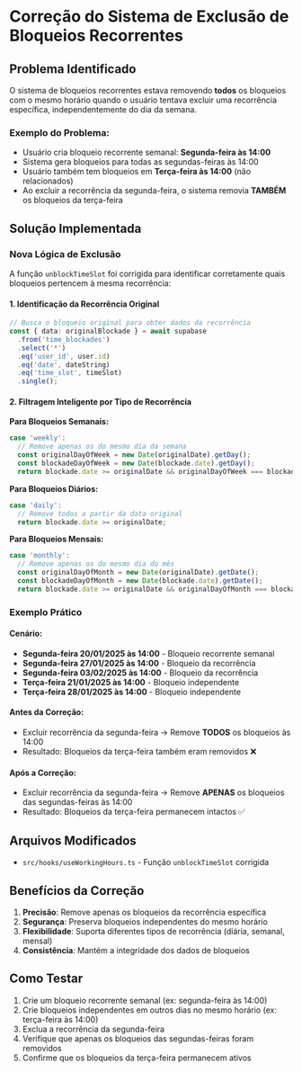 # Correção do Sistema de Exclusão de Bloqueios Recorrentes

## Problema Identificado

O sistema de bloqueios recorrentes estava removendo **todos** os bloqueios com o mesmo horário quando o usuário tentava excluir uma recorrência específica, independentemente do dia da semana.

### Exemplo do Problema:
- Usuário cria bloqueio recorrente semanal: **Segunda-feira às 14:00**
- Sistema gera bloqueios para todas as segundas-feiras às 14:00
- Usuário também tem bloqueios em **Terça-feira às 14:00** (não relacionados)
- Ao excluir a recorrência da segunda-feira, o sistema removia **TAMBÉM** os bloqueios da terça-feira

## Solução Implementada

### Nova Lógica de Exclusão

A função `unblockTimeSlot` foi corrigida para identificar corretamente quais bloqueios pertencem à mesma recorrência:

#### 1. Identificação da Recorrência Original
```typescript
// Busca o bloqueio original para obter dados da recorrência
const { data: originalBlockade } = await supabase
  .from('time_blockades')
  .select('*')
  .eq('user_id', user.id)
  .eq('date', dateString)
  .eq('time_slot', timeSlot)
  .single();
```

#### 2. Filtragem Inteligente por Tipo de Recorrência

**Para Bloqueios Semanais:**
```typescript
case 'weekly':
  // Remove apenas os do mesmo dia da semana
  const originalDayOfWeek = new Date(originalDate).getDay();
  const blockadeDayOfWeek = new Date(blockade.date).getDay();
  return blockade.date >= originalDate && originalDayOfWeek === blockadeDayOfWeek;
```

**Para Bloqueios Diários:**
```typescript
case 'daily':
  // Remove todos a partir da data original
  return blockade.date >= originalDate;
```

**Para Bloqueios Mensais:**
```typescript
case 'monthly':
  // Remove apenas os do mesmo dia do mês
  const originalDayOfMonth = new Date(originalDate).getDate();
  const blockadeDayOfMonth = new Date(blockade.date).getDate();
  return blockade.date >= originalDate && originalDayOfMonth === blockadeDayOfMonth;
```

### Exemplo Prático

#### Cenário:
- **Segunda-feira 20/01/2025 às 14:00** - Bloqueio recorrente semanal
- **Segunda-feira 27/01/2025 às 14:00** - Bloqueio da recorrência
- **Segunda-feira 03/02/2025 às 14:00** - Bloqueio da recorrência
- **Terça-feira 21/01/2025 às 14:00** - Bloqueio independente
- **Terça-feira 28/01/2025 às 14:00** - Bloqueio independente

#### Antes da Correção:
- Excluir recorrência da segunda-feira → Remove **TODOS** os bloqueios às 14:00
- Resultado: Bloqueios da terça-feira também eram removidos ❌

#### Após a Correção:
- Excluir recorrência da segunda-feira → Remove **APENAS** os bloqueios das segundas-feiras às 14:00
- Resultado: Bloqueios da terça-feira permanecem intactos ✅

## Arquivos Modificados

- `src/hooks/useWorkingHours.ts` - Função `unblockTimeSlot` corrigida

## Benefícios da Correção

1. **Precisão**: Remove apenas os bloqueios da recorrência específica
2. **Segurança**: Preserva bloqueios independentes do mesmo horário
3. **Flexibilidade**: Suporta diferentes tipos de recorrência (diária, semanal, mensal)
4. **Consistência**: Mantém a integridade dos dados de bloqueios

## Como Testar

1. Crie um bloqueio recorrente semanal (ex: segunda-feira às 14:00)
2. Crie bloqueios independentes em outros dias no mesmo horário (ex: terça-feira às 14:00)
3. Exclua a recorrência da segunda-feira
4. Verifique que apenas os bloqueios das segundas-feiras foram removidos
5. Confirme que os bloqueios da terça-feira permanecem ativos
